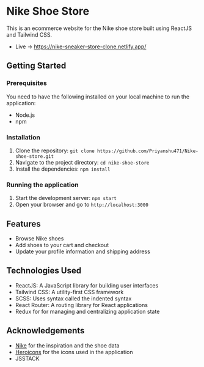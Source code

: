 
# Nike Shoe Store
This is an ecommerce website for the Nike shoe store built using ReactJS and Tailwind CSS.
* Live -> https://nike-sneaker-store-clone.netlify.app/

## Getting Started

### Prerequisites

You need to have the following installed on your local machine to run the application:

- Node.js
- npm

### Installation

1. Clone the repository: `git clone https://github.com/Priyanshu471/Nike-shoe-store.git`
2. Navigate to the project directory: `cd nike-shoe-store`
3. Install the dependencies: `npm install`

### Running the application

1. Start the development server: `npm start`
2. Open your browser and go to `http://localhost:3000`

## Features

- Browse Nike shoes
- Add shoes to your cart and checkout
- Update your profile information and shipping address

## Technologies Used

- ReactJS: A JavaScript library for building user interfaces
- Tailwind CSS: A utility-first CSS framework
- SCSS: Uses syntax called the indented syntax
- React Router: A routing library for React applications
- Redux for for managing and centralizing application state

## Acknowledgements

- [Nike](https://www.nike.com/) for the inspiration and the shoe data
- [Heroicons](https://heroicons.com/) for the icons used in the application
- JSSTACK

